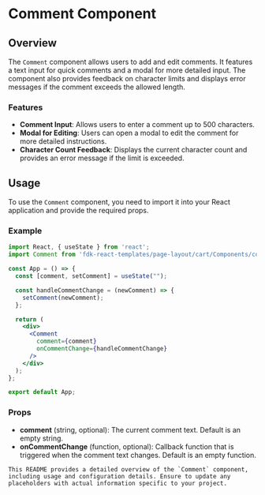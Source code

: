 # Comment Component

## Overview
The `Comment` component allows users to add and edit comments. It features a text input for quick comments and a modal for more detailed input. The component also provides feedback on character limits and displays error messages if the comment exceeds the allowed length.

### Features
- **Comment Input**: Allows users to enter a comment up to 500 characters.
- **Modal for Editing**: Users can open a modal to edit the comment for more detailed instructions.
- **Character Count Feedback**: Displays the current character count and provides an error message if the limit is exceeded.

## Usage
To use the `Comment` component, you need to import it into your React application and provide the required props.

### Example
```jsx
import React, { useState } from 'react';
import Comment from 'fdk-react-templates/page-layout/cart/Components/comment/comment';

const App = () => {
  const [comment, setComment] = useState("");

  const handleCommentChange = (newComment) => {
    setComment(newComment);
  };

  return (
    <div>
      <Comment 
        comment={comment} 
        onCommentChange={handleCommentChange} 
      />
    </div>
  );
};

export default App;

```

### Props
- **comment** (string, optional): The current comment text. Default is an empty string.
- **onCommentChange** (function, optional): Callback function that is triggered when the comment text changes. Default is an empty function.

```
This README provides a detailed overview of the `Comment` component, including usage and configuration details. Ensure to update any placeholders with actual information specific to your project.
